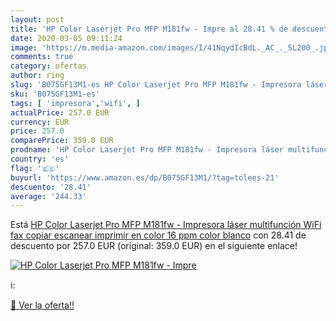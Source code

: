 ```yaml
---
layout: post
title: 'HP Color Laserjet Pro MFP M181fw - Impre al 28.41 % de descuento'
date: 2020-03-05 09:11:24
image: 'https://m.media-amazon.com/images/I/41NqydIcBdL._AC_._SL200_.jpg'
comments: true
category: ofertas
author: ring
slug: 'B075GF13M1-es HP Color Laserjet Pro MFP M181fw - Impresora láser...'
sku: 'B075GF13M1-es'
tags: [ 'impresora','wifi', ]
actualPrice: 257.0 EUR
currency: EUR
price: 257.0
comparePrice: 359.0 EUR
prodname: 'HP Color Laserjet Pro MFP M181fw - Impresora láser multifunción  WiFi  fax  copiar  escanear  imprimir en color  16 ppm   color blanco'
country: 'es'
flag: '🇪🇸'
buyurl: 'https://www.amazon.es/dp/B075GF13M1/?tag=tolees-21'
descuento: '28.41'
average: '244.33'
---
```


Está [HP Color Laserjet Pro MFP M181fw - Impresora láser multifunción  WiFi  fax  copiar  escanear  imprimir en color  16 ppm   color blanco](https://www.amazon.es/dp/B075GF13M1/?tag=tolees-21) con 28.41 de descuento por 257.0 EUR (original: 359.0 EUR) en el siguiente enlace!

[![HP Color Laserjet Pro MFP M181fw - Impre](https://m.media-amazon.com/images/I/41NqydIcBdL._AC_._SL200_.jpg)](https://www.amazon.es/dp/B075GF13M1/?tag=tolees-21)

ℹ️:


[🛒 Ver la oferta!!](https://www.amazon.es/dp/B075GF13M1/?tag=tolees-21)

